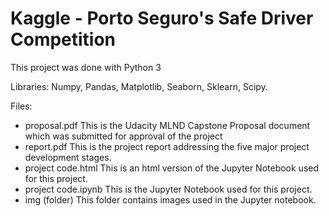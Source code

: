 # Kaggle - Porto Seguro's Safe Driver Competition 

This project was done with Python 3

Libraries: Numpy, Pandas, Matplotlib, Seaborn, Sklearn, Scipy.

Files:
- proposal.pdf This is the Udacity MLND Capstone Proposal document which was submitted for approval of the project 
- report.pdf This is the project report addressing the five major project development stages.
- project code.html This is an html version of the Jupyter Notebook used for this project.
- project code.ipynb This is the Jupyter Notebook used for this project.
- img (folder) This folder contains images used in the Jupyter notebook.